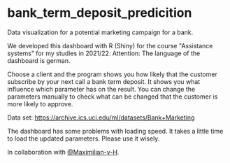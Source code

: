 # bank_term_deposit_predicition
Data visualization for a potential marketing campaign for a bank.

We developed this dashboard with R (Shiny) for the course "Assistance systems" for my studies in 2021/22.
Attention: The language of the dashboard is german.

Choose a client and the program shows you how likely that the customer subscribe by your next call a bank term deposit.
It shows you what influence which parameter has on the result. You can change the parameters manually to check what can be changed that the customer is more likely to approve.

Data set: https://archive.ics.uci.edu/ml/datasets/Bank+Marketing

The dashboard has some problems with loading speed. It takes a little time to load the updated parameters. Please use it wisely.

In collaboration with [@Maximilian-v-H](https://github.com/Maximilian-v-H).
